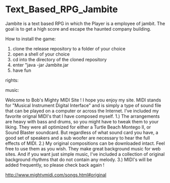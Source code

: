 # Text_Based_RPG_Jambite

Jambite is a text based RPG in which the Player is a employee of jambit. The goal is to get a high score 
and escape the haunted company building.

How to install the game:

1. clone the release repository to a folder of your choice
2. open a shell of your choice
3. cd into the directory of the cloned repository
4. enter "java -jar Jambite.jar
5. have fun


























































rights:

  music:
    
Welcome to Bob's Mighty MIDI Site ! I hope you enjoy my site.  MIDI stands for "Musical Instrument Digital Interface" and is simply a type of sound file that can be played on a computer or across the Internet.
I've included my favorite orignal MIDI's that I have composed myself.
1.) The arrangements are heavy with bass and drums, so you might have to tweak them to your liking.  They were all optimized for either a Turtle Beach Montego II, or Sound Blaster soundcard.  But regardless of what sound card you have, a good set of speakers and a sub woofer are necessary to hear the full effects of MIDI.
2.) My original compositions can be downloaded intact.  Feel free to use them as you wish. They make great background music for web sites. And if you want just simple music, I've included a collection of original background rhythms that do not contain any melody.
3.) MIDI's will be added frequently, so please check back again !

http://www.mightymidi.com/songs.html#original

